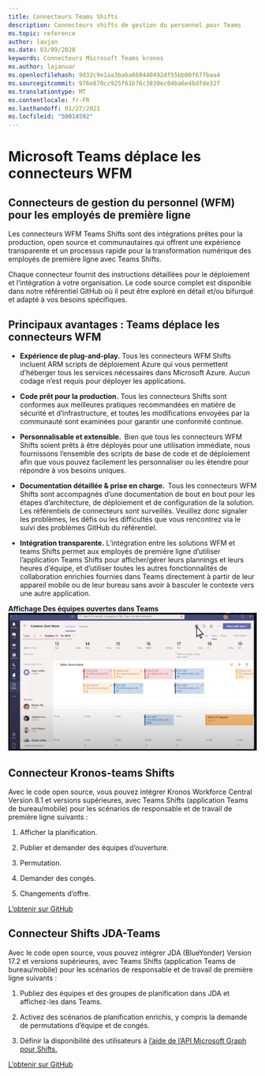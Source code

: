 ```yaml
---
title: Connecteurs Teams Shifts
description: Connecteurs shifts de gestion du personnel pour Teams
ms.topic: reference
author: laujan
ms.date: 03/09/2020
keywords: Connecteurs Microsoft Teams kronos
ms.author: lajanuar
ms.openlocfilehash: 9d32c9e1aa3baba660440492df55bb00f677baa4
ms.sourcegitcommit: 976e870cc925f61b76c3830ec04ba6e4bdfde32f
ms.translationtype: MT
ms.contentlocale: fr-FR
ms.lasthandoff: 01/27/2021
ms.locfileid: "50014592"
---
```

# <a name="microsoft-teams-shifts-wfm-connectors"></a>Microsoft Teams déplace les connecteurs WFM  

## <a name="workforce-management-connectors-wfm-for-firstline-workers"></a>Connecteurs de gestion du personnel (WFM) pour les employés de première ligne 

Les connecteurs WFM Teams Shifts sont des intégrations prêtes pour la production, open source et communautaires qui offrent une expérience transparente et un processus rapide pour la transformation numérique des employés de première ligne avec Teams Shifts. 

Chaque connecteur fournit des instructions détaillées pour le déploiement et l’intégration à votre organisation. Le code source complet est disponible dans notre référentiel GitHub où il peut être exploré en détail et/ou bifurqué et adapté à vos besoins spécifiques.

## <a name="key-benefits-teams-shifts-wfm-connectors"></a>Principaux avantages : Teams déplace les connecteurs WFM

* **Expérience de plug-and-play.** Tous les connecteurs WFM Shifts incluent ARM scripts de déploiement Azure qui vous permettent d’héberger tous les services nécessaires dans Microsoft Azure. Aucun codage n’est requis pour déployer les applications.

* **Code prêt pour la production.** Tous les connecteurs Shifts sont conformes aux meilleures pratiques recommandées en matière de sécurité et d’infrastructure, et toutes les modifications envoyées par la communauté sont examinées pour garantir une conformité continue.

* **Personnalisable et extensible.**  Bien que tous les connecteurs WFM Shifts soient prêts à être déployés pour une utilisation immédiate, nous fournissons l’ensemble des scripts de base de code et de déploiement afin que vous pouvez facilement les personnaliser ou les étendre pour répondre à vos besoins uniques.

* **Documentation détaillée & prise en charge.**  Tous les connecteurs WFM Shifts sont accompagnés d’une documentation de bout en bout pour les étapes d’architecture, de déploiement et de configuration de la solution. Les référentiels de connecteurs sont surveillés. Veuillez donc signaler les problèmes, les défis ou les difficultés que vous rencontrez via le suivi des problèmes GitHub du référentiel.

* **Intégration transparente.** L’intégration entre les solutions WFM et teams Shifts permet aux employés de première ligne d’utiliser l’application Teams Shifts pour afficher/gérer leurs plannings et leurs heures d’équipe, et d’utiliser toutes les autres fonctionnalités de collaboration enrichies fournies dans Teams directement à partir de leur appareil mobile ou de leur bureau sans avoir à basculer le contexte vers une autre application.

**Affichage Des équipes ouvertes dans Teams**  
![Équipes ouvertes dans Teams](../assets/images/teams-open-shifts-view.png)

## <a name="kronos-to-teams-shifts-connector"></a>Connecteur Kronos-teams Shifts

Avec le code open source, vous pouvez intégrer Kronos Workforce Central Version 8.1 et versions supérieures, avec Teams Shifts (application Teams de bureau/mobile) pour les scénarios de responsable et de travail de première ligne suivants :

1. Afficher la planification.

1. Publier et demander des équipes d’ouverture.

1. Permutation.

1. Demander des congés.

1. Changements d’offre.

[L’obtenir sur GitHub]( https://aka.ms/KronosShiftsConnector)

## <a name="jda-to-teams-shifts-connector"></a>Connecteur Shifts JDA-Teams

Avec le code open source, vous pouvez intégrer JDA (BlueYonder) Version 17.2 et versions supérieures, avec Teams Shifts (application Teams de bureau/mobile) pour les scénarios de responsable et de travail de première ligne suivants :

1. Publiez des équipes et des groupes de planification dans JDA et affichez-les dans Teams.

1. Activez des scénarios de planification enrichis, y compris la demande de permutations d’équipe et de congés.

1. Définir la disponibilité des utilisateurs à [l’aide de l’API Microsoft Graph pour Shifts.](/graph/api/resources/shift?view=graph-rest-beta)

[L’obtenir sur GitHub](https://aka.ms/JDAShiftsConnector)</br></br>
